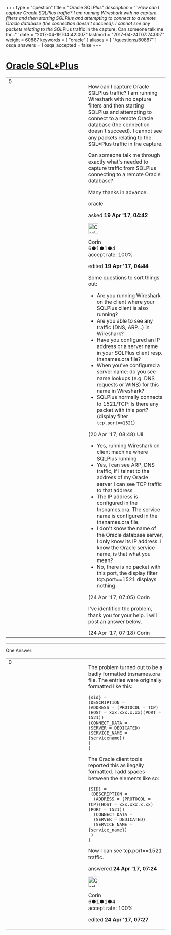 +++
type = "question"
title = "Oracle SQL*Plus"
description = '''How can I capture Oracle SQLPlus traffic? I am running Wireshark with no capture filters and then starting SQLPlus and attempting to connect to a remote Oracle database (the connection doesn&#x27;t succeed). I cannot see any packets relating to the SQL*Plus traffic in the capture. Can someone talk me thr...'''
date = "2017-04-19T04:42:00Z"
lastmod = "2017-04-24T07:24:00Z"
weight = 60887
keywords = [ "oracle" ]
aliases = [ "/questions/60887" ]
osqa_answers = 1
osqa_accepted = false
+++

<div class="headNormal">

# [Oracle SQL\*Plus](/questions/60887/oracle-sqlplus)

</div>

<div id="main-body">

<div id="askform">

<table id="question-table" style="width:100%;"><colgroup><col style="width: 50%" /><col style="width: 50%" /></colgroup><tbody><tr class="odd"><td style="width: 30px; vertical-align: top"><div class="vote-buttons"><span id="post-60887-upvote" class="ajax-command post-vote up" rel="nofollow" title="I like this post (click again to cancel)"> </span><div id="post-60887-score" class="post-score" title="current number of votes">0</div><span id="post-60887-downvote" class="ajax-command post-vote down" rel="nofollow" title="I dont like this post (click again to cancel)"> </span> <span id="favorite-mark" class="ajax-command favorite-mark" rel="nofollow" title="mark/unmark this question as favorite (click again to cancel)"> </span><div id="favorite-count" class="favorite-count"></div></div></td><td><div id="item-right"><div class="question-body"><p>How can I capture Oracle SQLPlus traffic? I am running Wireshark with no capture filters and then starting SQLPlus and attempting to connect to a remote Oracle database (the connection doesn't succeed). I cannot see any packets relating to the SQL*Plus traffic in the capture.</p><p>Can someone talk me through exactly what's needed to capture traffic from SQLPlus connecting to a remote Oracle database?</p><p>Many thanks in advance.</p></div><div id="question-tags" class="tags-container tags"><span class="post-tag tag-link-oracle" rel="tag" title="see questions tagged &#39;oracle&#39;">oracle</span></div><div id="question-controls" class="post-controls"></div><div class="post-update-info-container"><div class="post-update-info post-update-info-user"><p>asked <strong>19 Apr '17, 04:42</strong></p><img src="https://secure.gravatar.com/avatar/abfa09ae018770ddc052359c0a9772c4?s=32&amp;d=identicon&amp;r=g" class="gravatar" width="32" height="32" alt="Corin&#39;s gravatar image" /><p><span>Corin</span><br />
<span class="score" title="6 reputation points">6</span><span title="1 badges"><span class="badge1">●</span><span class="badgecount">1</span></span><span title="1 badges"><span class="silver">●</span><span class="badgecount">1</span></span><span title="4 badges"><span class="bronze">●</span><span class="badgecount">4</span></span><br />
<span class="accept_rate" title="Rate of the user&#39;s accepted answers">accept rate:</span> <span title="Corin has one accepted answer">100%</span></p></div><div class="post-update-info post-update-info-edited"><p><span> edited <strong>19 Apr '17, 04:44</strong> </span></p></div></div><div id="comments-container-60887" class="comments-container"><span id="60925"></span><div id="comment-60925" class="comment"><div id="post-60925-score" class="comment-score"></div><div class="comment-text"><p>Some questions to sort things out:</p><ul><li>Are you running Wireshark on the client where your SQLPlus client is also running?</li><li>Are you able to see any traffic (DNS, ARP...) in Wireshark?</li><li>Have you configured an IP address or a server name in your SQLPlus client resp. tnsnames.ora file?</li><li>When you've configured a server name: do you see name lookups (e.g. DNS requests or WINS) for this name in Wireshark?</li><li>SQLPlus normally connects to 1521/TCP: Is there any packet with this port? (display filter <code>tcp.port==1521</code>)</li></ul></div><div id="comment-60925-info" class="comment-info"><span class="comment-age">(20 Apr '17, 08:48)</span> <span class="comment-user userinfo">Uli</span></div></div><span id="61007"></span><div id="comment-61007" class="comment"><div id="post-61007-score" class="comment-score"></div><div class="comment-text"><ul><li>Yes, running Wireshark on client machine where SQLPlus running</li><li>Yes, I can see ARP, DNS traffic, if I telnet to the address of my Oracle server I can see TCP traffic to that address</li><li>The IP address is configured in the tnsnames.ora. The service name is configured in the tnsnames.ora file.</li><li>I don't know the name of the Oracle database server, I only know its IP address. I know the Oracle service name, is that what you mean?</li><li>No, there is no packet with this port, the display filter tcp.port==1521 displays nothing</li></ul></div><div id="comment-61007-info" class="comment-info"><span class="comment-age">(24 Apr '17, 07:05)</span> <span class="comment-user userinfo">Corin</span></div></div><span id="61008"></span><div id="comment-61008" class="comment"><div id="post-61008-score" class="comment-score"></div><div class="comment-text"><p>I've identified the problem, thank you for your help. I will post an answer below.</p></div><div id="comment-61008-info" class="comment-info"><span class="comment-age">(24 Apr '17, 07:18)</span> <span class="comment-user userinfo">Corin</span></div></div></div><div id="comment-tools-60887" class="comment-tools"></div><div class="clear"></div><div id="comment-60887-form-container" class="comment-form-container"></div><div class="clear"></div></div></td></tr></tbody></table>

------------------------------------------------------------------------

<div class="tabBar">

<span id="sort-top"></span>

<div class="headQuestions">

One Answer:

</div>

</div>

<span id="61009"></span>

<div id="answer-container-61009" class="answer accepted-answer answered-by-owner">

<table style="width:100%;"><colgroup><col style="width: 50%" /><col style="width: 50%" /></colgroup><tbody><tr class="odd"><td style="width: 30px; vertical-align: top"><div class="vote-buttons"><span id="post-61009-upvote" class="ajax-command post-vote up" rel="nofollow" title="I like this post (click again to cancel)"> </span><div id="post-61009-score" class="post-score" title="current number of votes">0</div><span id="post-61009-downvote" class="ajax-command post-vote down" rel="nofollow" title="I dont like this post (click again to cancel)"> </span> <span class="accept-answer on" rel="nofollow" title="Corin has selected this answer as the correct answer"> </span></div></td><td><div class="item-right"><div class="answer-body"><p>The problem turned out to be a badly formatted tnsnames.ora file. The entries were originally formatted like this:</p><pre><code>{sid} =
(DESCRIPTION =
(ADDRESS = (PROTOCOL = TCP)(HOST = xxx.xxx.x.xx)(PORT = 1521))
(CONNECT_DATA =
(SERVER = DEDICATED)
(SERVICE_NAME = {servicename})
)
)</code></pre><p>The Oracle client tools reported this as ilegally formatted. I add spaces between the elements like so:</p><pre><code>{SID} =
 (DESCRIPTION =
  (ADDRESS = (PROTOCOL = TCP)(HOST = xxx.xxx.x.xx)(PORT = 1521))
  (CONNECT_DATA =
  (SERVER = DEDICATED)
  (SERVICE_NAME = {service_name})
 )
)</code></pre><p>Now I can see tcp.port==1521 traffic.</p></div><div class="answer-controls post-controls"></div><div class="post-update-info-container"><div class="post-update-info post-update-info-user"><p>answered <strong>24 Apr '17, 07:24</strong></p><img src="https://secure.gravatar.com/avatar/abfa09ae018770ddc052359c0a9772c4?s=32&amp;d=identicon&amp;r=g" class="gravatar" width="32" height="32" alt="Corin&#39;s gravatar image" /><p><span>Corin</span><br />
<span class="score" title="6 reputation points">6</span><span title="1 badges"><span class="badge1">●</span><span class="badgecount">1</span></span><span title="1 badges"><span class="silver">●</span><span class="badgecount">1</span></span><span title="4 badges"><span class="bronze">●</span><span class="badgecount">4</span></span><br />
<span class="accept_rate" title="Rate of the user&#39;s accepted answers">accept rate:</span> <span title="Corin has one accepted answer">100%</span></p></div><div class="post-update-info post-update-info-edited"><p><span> edited <strong>24 Apr '17, 07:27</strong> </span></p></div></div><div id="comments-container-61009" class="comments-container"></div><div id="comment-tools-61009" class="comment-tools"></div><div class="clear"></div><div id="comment-61009-form-container" class="comment-form-container"></div><div class="clear"></div></div></td></tr></tbody></table>

</div>

<div class="paginator-container-left">

</div>

</div>

</div>


